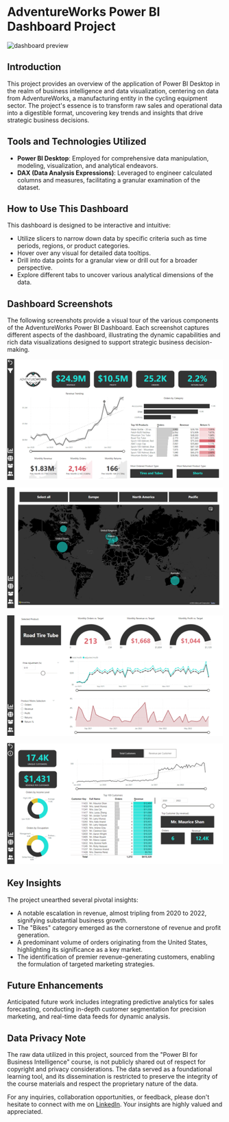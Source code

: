 # AdventureWorks Power BI Dashboard Project

<img src="Images/intro.gif" alt="dashboard preview" width="1000">

## Introduction

This project provides an overview of the application of Power BI Desktop in the realm of business intelligence and data visualization, centering on data from AdventureWorks, a manufacturing entity in the cycling equipment sector. The project's essence is to transform raw sales and operational data into a digestible format, uncovering key trends and insights that drive strategic business decisions.

## Tools and Technologies Utilized

- **Power BI Desktop**: Employed for comprehensive data manipulation, modeling, visualization, and analytical endeavors.
- **DAX (Data Analysis Expressions)**: Leveraged to engineer calculated columns and measures, facilitating a granular examination of the dataset.

## How to Use This Dashboard

This dashboard is designed to be interactive and intuitive:
- Utilize slicers to narrow down data by specific criteria such as time periods, regions, or product categories.
- Hover over any visual for detailed data tooltips.
- Drill into data points for a granular view or drill out for a broader perspective.
- Explore different tabs to uncover various analytical dimensions of the data.

## Dashboard Screenshots
The following screenshots provide a visual tour of the various components of the AdventureWorks Power BI Dashboard. Each screenshot captures different aspects of the dashboard, illustrating the dynamic capabilities and rich data visualizations designed to support strategic business decision-making.

![dashboard preview](Images/dashboard1.png)

![dashboard preview](Images/dashboard2.png)

![dashboard preview](Images/dashboard3.png)

![dashboard preview](Images/dashboard4.png)

## Key Insights

The project unearthed several pivotal insights:
- A notable escalation in revenue, almost tripling from 2020 to 2022, signifying substantial business growth.
- The "Bikes" category emerged as the cornerstone of revenue and profit generation.
- A predominant volume of orders originating from the United States, highlighting its significance as a key market.
- The identification of premier revenue-generating customers, enabling the formulation of targeted marketing strategies.

## Future Enhancements

Anticipated future work includes integrating predictive analytics for sales forecasting, conducting in-depth customer segmentation for precision marketing, and real-time data feeds for dynamic analysis.

## Data Privacy Note

The raw data utilized in this project, sourced from the "Power BI for Business Intelligence" course, is not publicly shared out of respect for copyright and privacy considerations. The data served as a foundational learning tool, and its dissemination is restricted to preserve the integrity of the course materials and respect the proprietary nature of the data.

For any inquiries, collaboration opportunities, or feedback, please don't hesitate to connect with me on [LinkedIn](https://www.linkedin.com/in/hamidrezarahimi/). Your insights are highly valued and appreciated.
